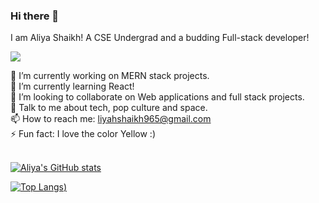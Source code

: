 ### Hi there 👋
I am Aliya Shaikh! A CSE Undergrad and a budding Full-stack developer!

<a href="https://aliyashaikh.netlify.app">
<img src="https://img.shields.io/badge/PORTFOLIO-000000?style=for-the-badge" />
  </a>


🔭 I’m currently working on MERN stack projects. <br>
🌱 I’m currently learning React! <br>
👯 I’m looking to collaborate on Web applications and full stack projects. <br>
💬 Talk to me about tech, pop culture and space. <br>
📫 How to reach me: liyahshaikh965@gmail.com <br>
⚡ Fun fact: I love the color Yellow :)  
<br>

[![Aliya's GitHub stats](https://github-readme-stats.vercel.app/api?username=liyahshaikh&count_private=true&show_icons=true&theme=dracula&langs_count=10)](https://github.com/liyahshaikh/github-readme-stats)


[![Top Langs](https://github-readme-stats.vercel.app/api/top-langs/?username=liyahshaikh&layout=compact&count_private=true&theme=dracula))](https://github.com/liyahshaikh/github-readme-stats)



